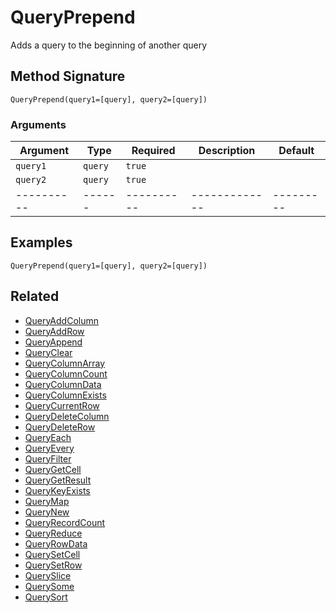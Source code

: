 # QueryPrepend

Adds a query to the beginning of another query

## Method Signature

```
QueryPrepend(query1=[query], query2=[query])
```

### Arguments

| Argument   | Type    | Required   | Description   | Default   |
| ---------- | ------- | ---------- | ------------- | --------- |
| `query1`   | `query` | `true`     |               |           |
| `query2`   | `query` | `true`     |               |           |
| ---------- | ------  | ---------- | ------------- | --------- |

## Examples

```
QueryPrepend(query1=[query], query2=[query])
```

## Related

* [QueryAddColumn](queryaddcolumn.md)
* [QueryAddRow](queryaddrow.md)
* [QueryAppend](queryappend.md)
* [QueryClear](queryclear.md)
* [QueryColumnArray](querycolumnarray.md)
* [QueryColumnCount](querycolumncount.md)
* [QueryColumnData](querycolumndata.md)
* [QueryColumnExists](querycolumnexists.md)
* [QueryCurrentRow](querycurrentrow.md)
* [QueryDeleteColumn](querydeletecolumn.md)
* [QueryDeleteRow](querydeleterow.md)
* [QueryEach](queryeach.md)
* [QueryEvery](queryevery.md)
* [QueryFilter](queryfilter.md)
* [QueryGetCell](querygetcell.md)
* [QueryGetResult](querygetresult.md)
* [QueryKeyExists](querykeyexists.md)
* [QueryMap](querymap.md)
* [QueryNew](querynew.md)
* [QueryRecordCount](queryrecordcount.md)
* [QueryReduce](queryreduce.md)
* [QueryRowData](queryrowdata.md)
* [QuerySetCell](querysetcell.md)
* [QuerySetRow](querysetrow.md)
* [QuerySlice](queryslice.md)
* [QuerySome](querysome.md)
* [QuerySort](querysort.md)
